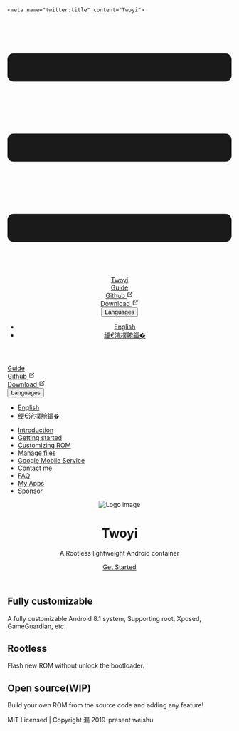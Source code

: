 # <!DOCTYPE html>
<html lang="en-US">
  <head>
    <meta charset="utf-8">
    <meta name="viewport" content="width=device-width,initial-scale=1">
    <title>Twoyi</title>
    <meta name="description" content="A Rootless lightweight Android container">
    <link rel="stylesheet" href="/assets/style.ce7355bc.css">
    <link rel="modulepreload" href="/assets/Home.736dee13.js">
    <link rel="modulepreload" href="/assets/app.b5580867.js">
    <link rel="modulepreload" href="/assets/index.md.5e0ec42a.lean.js">
    
    <meta name="twitter:title" content="Twoyi">
  <meta property="og:title" content="Twoyi">
  </head>
  <body>
    <div id="app"><!--[--><div class="no-sidebar theme"><header class="nav-bar" data-v-675d8756><div class="sidebar-button" data-v-675d8756><svg class="icon" xmlns="http://www.w3.org/2000/svg" aria-hidden="true" role="img" viewBox="0 0 448 512"><path fill="currentColor" d="M436 124H12c-6.627 0-12-5.373-12-12V80c0-6.627 5.373-12 12-12h424c6.627 0 12 5.373 12 12v32c0 6.627-5.373 12-12 12zm0 160H12c-6.627 0-12-5.373-12-12v-32c0-6.627 5.373-12 12-12h424c6.627 0 12 5.373 12 12v32c0 6.627-5.373 12-12 12zm0 160H12c-6.627 0-12-5.373-12-12v-32c0-6.627 5.373-12 12-12h424c6.627 0 12 5.373 12 12v32c0 6.627-5.373 12-12 12z" class></path></svg></div><a class="nav-bar-title" href="/" aria-label="Twoyi, back to home" data-v-675d8756 data-v-4a583abe><!----> Twoyi</a><div class="flex-grow" data-v-675d8756></div><div class="nav" data-v-675d8756><nav class="nav-links" data-v-675d8756 data-v-eab3edfe><!--[--><div class="item" data-v-eab3edfe><div class="nav-link" data-v-eab3edfe data-v-b8818f8c><a class="item active" href="/" data-v-b8818f8c>Guide <!----></a></div></div><div class="item" data-v-eab3edfe><div class="nav-link" data-v-eab3edfe data-v-b8818f8c><a class="item isExternal" href="https://github.com/twoyi/twoyi" target="_blank" rel="noopener noreferrer" data-v-b8818f8c>Github <svg class="icon outbound" xmlns="http://www.w3.org/2000/svg" aria-hidden="true" x="0px" y="0px" viewbox="0 0 100 100" width="15" height="15" data-v-b8818f8c><path fill="currentColor" d="M18.8,85.1h56l0,0c2.2,0,4-1.8,4-4v-32h-8v28h-48v-48h28v-8h-32l0,0c-2.2,0-4,1.8-4,4v56C14.8,83.3,16.6,85.1,18.8,85.1z"></path><polygon fill="currentColor" points="45.7,48.7 51.3,54.3 77.2,28.5 77.2,37.2 85.2,37.2 85.2,14.9 62.8,14.9 62.8,22.9 71.5,22.9"></polygon></svg></a></div></div><div class="item" data-v-eab3edfe><div class="nav-link" data-v-eab3edfe data-v-b8818f8c><a class="item isExternal" href="https://github.com/twoyi/twoyi/releases" target="_blank" rel="noopener noreferrer" data-v-b8818f8c>Download <svg class="icon outbound" xmlns="http://www.w3.org/2000/svg" aria-hidden="true" x="0px" y="0px" viewbox="0 0 100 100" width="15" height="15" data-v-b8818f8c><path fill="currentColor" d="M18.8,85.1h56l0,0c2.2,0,4-1.8,4-4v-32h-8v28h-48v-48h28v-8h-32l0,0c-2.2,0-4,1.8-4,4v56C14.8,83.3,16.6,85.1,18.8,85.1z"></path><polygon fill="currentColor" points="45.7,48.7 51.3,54.3 77.2,28.5 77.2,37.2 85.2,37.2 85.2,14.9 62.8,14.9 62.8,22.9 71.5,22.9"></polygon></svg></a></div></div><!--]--><div class="item" data-v-eab3edfe><div class="nav-dropdown-link" data-v-eab3edfe data-v-56bf3a3f><button class="button" data-v-56bf3a3f><span class="button-text" data-v-56bf3a3f>Languages</span><span class="right button-arrow" data-v-56bf3a3f></span></button><ul class="dialog" data-v-56bf3a3f><!--[--><li class="dialog-item" data-v-56bf3a3f><div class="nav-dropdown-link-item" data-v-56bf3a3f data-v-bbc27490><a class="item active" href="/index.html" data-v-bbc27490><span class="arrow" data-v-bbc27490></span><span class="text" data-v-bbc27490>English</span><span class="icon" data-v-bbc27490><!----></span></a></div></li><li class="dialog-item" data-v-56bf3a3f><div class="nav-dropdown-link-item" data-v-56bf3a3f data-v-bbc27490><a class="item" href="/zh/index.html" data-v-bbc27490><span class="arrow" data-v-bbc27490></span><span class="text" data-v-bbc27490>绠€浣撲腑鏂�</span><span class="icon" data-v-bbc27490><!----></span></a></div></li><!--]--></ul></div></div><!----></nav></div><!--[--><!--]--></header><aside class="sidebar" data-v-83e92a68><nav class="nav-links nav" data-v-83e92a68 data-v-eab3edfe><!--[--><div class="item" data-v-eab3edfe><div class="nav-link" data-v-eab3edfe data-v-b8818f8c><a class="item active" href="/" data-v-b8818f8c>Guide <!----></a></div></div><div class="item" data-v-eab3edfe><div class="nav-link" data-v-eab3edfe data-v-b8818f8c><a class="item isExternal" href="https://github.com/twoyi/twoyi" target="_blank" rel="noopener noreferrer" data-v-b8818f8c>Github <svg class="icon outbound" xmlns="http://www.w3.org/2000/svg" aria-hidden="true" x="0px" y="0px" viewbox="0 0 100 100" width="15" height="15" data-v-b8818f8c><path fill="currentColor" d="M18.8,85.1h56l0,0c2.2,0,4-1.8,4-4v-32h-8v28h-48v-48h28v-8h-32l0,0c-2.2,0-4,1.8-4,4v56C14.8,83.3,16.6,85.1,18.8,85.1z"></path><polygon fill="currentColor" points="45.7,48.7 51.3,54.3 77.2,28.5 77.2,37.2 85.2,37.2 85.2,14.9 62.8,14.9 62.8,22.9 71.5,22.9"></polygon></svg></a></div></div><div class="item" data-v-eab3edfe><div class="nav-link" data-v-eab3edfe data-v-b8818f8c><a class="item isExternal" href="https://github.com/twoyi/twoyi/releases" target="_blank" rel="noopener noreferrer" data-v-b8818f8c>Download <svg class="icon outbound" xmlns="http://www.w3.org/2000/svg" aria-hidden="true" x="0px" y="0px" viewbox="0 0 100 100" width="15" height="15" data-v-b8818f8c><path fill="currentColor" d="M18.8,85.1h56l0,0c2.2,0,4-1.8,4-4v-32h-8v28h-48v-48h28v-8h-32l0,0c-2.2,0-4,1.8-4,4v56C14.8,83.3,16.6,85.1,18.8,85.1z"></path><polygon fill="currentColor" points="45.7,48.7 51.3,54.3 77.2,28.5 77.2,37.2 85.2,37.2 85.2,14.9 62.8,14.9 62.8,22.9 71.5,22.9"></polygon></svg></a></div></div><!--]--><div class="item" data-v-eab3edfe><div class="nav-dropdown-link" data-v-eab3edfe data-v-56bf3a3f><button class="button" data-v-56bf3a3f><span class="button-text" data-v-56bf3a3f>Languages</span><span class="right button-arrow" data-v-56bf3a3f></span></button><ul class="dialog" data-v-56bf3a3f><!--[--><li class="dialog-item" data-v-56bf3a3f><div class="nav-dropdown-link-item" data-v-56bf3a3f data-v-bbc27490><a class="item active" href="/index.html" data-v-bbc27490><span class="arrow" data-v-bbc27490></span><span class="text" data-v-bbc27490>English</span><span class="icon" data-v-bbc27490><!----></span></a></div></li><li class="dialog-item" data-v-56bf3a3f><div class="nav-dropdown-link-item" data-v-56bf3a3f data-v-bbc27490><a class="item" href="/zh/index.html" data-v-bbc27490><span class="arrow" data-v-bbc27490></span><span class="text" data-v-bbc27490>绠€浣撲腑鏂�</span><span class="icon" data-v-bbc27490><!----></span></a></div></li><!--]--></ul></div></div><!----></nav><!--[--><!--]--><ul class="sidebar-links" data-v-83e92a68><!--[--><li class="sidebar-link"><a class="sidebar-link-item" href="/guide/">Introduction</a><!----></li><li class="sidebar-link"><a class="sidebar-link-item" href="/guide/getting-started">Getting started</a><!----></li><li class="sidebar-link"><a class="sidebar-link-item" href="/guide/customize-rootfs">Customizing ROM</a><!----></li><li class="sidebar-link"><a class="sidebar-link-item" href="/guide/manage-files">Manage files</a><!----></li><li class="sidebar-link"><a class="sidebar-link-item" href="/guide/gms">Google Mobile Service</a><!----></li><li class="sidebar-link"><a class="sidebar-link-item" href="/guide/contact">Contact me</a><!----></li><li class="sidebar-link"><a class="sidebar-link-item" href="/guide/faq">FAQ</a><!----></li><li class="sidebar-link"><a class="sidebar-link-item" href="/guide/myapp">My Apps</a><!----></li><li class="sidebar-link"><a class="sidebar-link-item" href="/guide/sponsor">Sponsor</a><!----></li><!--]--></ul><!--[--><!--]--></aside><div class="sidebar-mask"></div><!--[--><main class="home" aria-labelledby="main-title" data-v-10122c92><header class="home-hero" data-v-10122c92 data-v-370f18c0><figure class="figure" data-v-370f18c0><img class="image" src="/twoyi.png" alt="Logo image" data-v-370f18c0></figure><h1 id="main-title" class="title" data-v-370f18c0>Twoyi</h1><p class="tagline" data-v-370f18c0>A Rootless lightweight Android container</p><div class="nav-link action" data-v-370f18c0 data-v-b8818f8c><a class="item" href="/guide/" data-v-b8818f8c>Get Started <!----></a></div><!----></header><!--[--><!--]--><div class="home-features" data-v-10122c92 data-v-e39c13e0><div class="wrapper" data-v-e39c13e0><div class="container" data-v-e39c13e0><div class="features" data-v-e39c13e0><!--[--><section class="feature" data-v-e39c13e0><h2 class="title" data-v-e39c13e0>Fully customizable</h2><p class="details" data-v-e39c13e0>A fully customizable Android 8.1 system, Supporting root, Xposed, GameGuardian, etc.</p></section><section class="feature" data-v-e39c13e0><h2 class="title" data-v-e39c13e0>Rootless</h2><p class="details" data-v-e39c13e0>Flash new ROM without unlock the bootloader.</p></section><section class="feature" data-v-e39c13e0><h2 class="title" data-v-e39c13e0>Open source(WIP)</h2><p class="details" data-v-e39c13e0>Build your own ROM from the source code and adding any feature!</p></section><!--]--></div></div></div></div><div class="home-content" data-v-10122c92><div style="position:relative;" data-v-10122c92><div></div></div></div><!--[--><!--]--><footer class="footer" data-v-10122c92 data-v-30918238><div class="container" data-v-30918238><p class="text" data-v-30918238>MIT Licensed | Copyright 漏 2019-present weishu</p></div></footer><!--[--><!--]--></main><!--]--></div><!----><!--]--></div>
    <script>__VP_HASH_MAP__ = JSON.parse("{\"guide_android-12.md\":\"44efd602\",\"guide_contact.md\":\"08212fcb\",\"guide_customize-rootfs.md\":\"c07a41bd\",\"guide_faq.md\":\"740e1ce7\",\"guide_getting-started.md\":\"15d3231f\",\"guide_gms.md\":\"feef4a6d\",\"guide_index.md\":\"37a07b79\",\"guide_manage-files.md\":\"20d53a1c\",\"guide_myapp.md\":\"c3ede87e\",\"guide_sponsor.md\":\"f2189722\",\"guide_taichi.md\":\"a0cd5612\",\"index.md\":\"5e0ec42a\",\"privacy.md\":\"40137ce9\",\"zh_guide_android-12.md\":\"2c3e1693\",\"zh_guide_contact.md\":\"2d2ba50b\",\"zh_guide_customize-rootfs.md\":\"438fedaa\",\"zh_guide_faq.md\":\"03a1ef64\",\"zh_guide_getting-started.md\":\"e22452ea\",\"zh_guide_gms.md\":\"3a4b6fc9\",\"zh_guide_index.md\":\"601cc1b3\",\"zh_guide_manage-files.md\":\"d45abd0e\",\"zh_guide_myapp.md\":\"e232cfae\",\"zh_guide_sponsor.md\":\"f0c4ff3d\",\"zh_guide_taichi.md\":\"53ea7807\",\"zh_index.md\":\"279aecd7\"}")</script>
    <script type="module" async src="/assets/app.b5580867.js"></script>
    
  </body>
</html>
